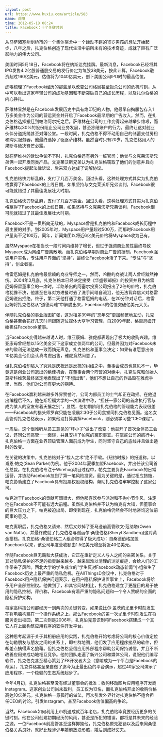```yaml
---
layout: post
url: https://www.huxiu.com/article/583
name: 虎嗅
time: 2012-05-18 00:24
title: Facebook：十个关键时刻
---
```

从马萨诸塞州剑桥市的一个集体宿舍中一个躁动不羁的19岁男孩的想法开始起步，八年之后，扎克伯格创造了现代生活中前所未有的技术奇迹，成就了巨有广泛影响力的伟大公司。

美国时间5月18日，Facebook将在纳斯达克挂牌。最新消息，Facebook已经将其IPO发售4.2亿股普通股交易的发行价定为每股38美元，按此计算，Facebook融资超过160亿美元，估值将为1040亿美元，创下美国公司IPO时的最高估值。

虎嗅梳理了Facebook经历的那些足以改变公司格局甚至扼杀公司的危机时刻，从中可以看出这家年轻公司的成功基因和不断突破自己的成长历程，以及扎尔伯格的内心挣扎。

萨维林显然是在Facebook发展历史中具有烙印记的人物，他最早自掏腰包存入1万多美金作为公司的营运资金并开启了Facebook最早期的广告收入。然而，在扎克伯格选择搬迁到帕洛阿尔托之后，萨维林在公司的工作变得起来越举步维艰，而萨维林以30%的股份阻止公司业务发展，甚至冻结账户的行为，最终让这对创业伙伴分道扬飈甚至对簿公堂。一段时间，扎克伯格不得不动用自己的储蓄支付房租和购买服务器，他最终选择了驱逐萨维林。虽然当时只有20岁，扎克伯格用人的果断与绝决锋芒必露。

就在萨维林的诉讼争论不下时，扎克伯格还有另外一桩官司：他曾与文克莱沃斯兄弟俩一起开发同类产品。文克莱沃斯兄弟认为扎克伯格窃取了他们的创意并且向Facebook提起法律诉讼，后来双方达成了调解协议。

扎克伯格快刀斩乱麻，支付了几百万美金。回过头看，这种处理方式其实为扎克伯格赢得了Facebook的上线日期，如果坚持与文克莱沃斯兄弟谈判，Facebook很可能就错过了其最佳发展壮大时期。

扎克伯格快刀斩乱麻，支付了几百万美金。回过头看，这种处理方式其实为扎克伯格赢得了Facebook的上线日期，如果坚持与文克莱沃斯兄弟谈判，Facebook很可能就错过了其最佳发展壮大时期。

Facebook不是一贯所向无敌的，Myspace曾是扎克伯格和Facebook成长历程中最主要的对手。到2005年时，Myspace用户量超过500万，而那时Facebook用户量尚不足100万。同年，新闻集团以将近6亿美元价格将Myspace收为己有。

虽然Myspace在相当长一段时间内维持了增长，但过于强调商业属性最终导致Myspace成为网络广告集散地，而扎克伯格早期对商业广告的抵制，Facebook强调用户实名，专注用户界面的“坚持”，最终让Facebook活了下来。“专注”与“坚持”，创业者鉴。

格雷厄姆是扎克伯格最信赖的商业导师之一，然而，冷酷的商战让两人曾经黯然神伤。2004年3月底，扎克伯格本已经决定接受《华盛顿邮报》的投资并且为格雷厄姆保留董事会的一席时，半路杀出的阿塞尔投资公司报出了2倍的价格，扎克伯格犹豫不决，他甚至在与对方进餐时去了洗手间暗自流泪，他无法背弃信义对格雷厄姆说出拒绝。终于，第二天他打通了格雷厄姆的电话，在20分钟对话后，格雷厄姆将扎克伯格从“道德两难”中解脱出来，Facebook的估值突破亿美元大关。

伴随扎克伯格的事业版图扩张，这对相差39年的“忘年交”更加频繁地互动，扎克伯格甚至会花好几天时间跟随这位媒体大亨学习管理，自2009年起，格雷厄姆开始担任Facebook董事。

当Facebook变得越来越诱人时，维亚康姆、雅虎都表现出了极大的收购兴趣。维亚康母曾经想以15亿美金买下这家成立仅两年的公司，但最终因为对Facebook未来的盈利无法达成一致而悄无声息。扎克伯格和董事会决定：如果有谁愿意出价10亿美金他们会认真考虑出售，雅虎竟然同意了。

但扎克伯格却陷入了究竟是庆祝还是反抗的纠结之中，董事会成员也意见不一，毕竟这是创业公司退出的绝佳机会，在董事会两个阵营的对绝中，扎克伯克和创始人莫斯科维茨最终坚定地表现出了“不想出售”，他们不想让自己的作品毁在雅虎手里，当然，他们对公司有更大的期待。

在Facebook赢利越来越多外界赞誉时，公司内部员工的士气却正在动摇。在他退出编程后不久，他在斯坦福大学的一次演讲中称，“担任一家公司的首席执行官与成为某人的室友有着天攘之别”，显然，在初期阶段扎克伯格的管理能力表现很差——Facebook的猎头师罗宾只能在凌晨2:30于公司食堂同扎克伯格见面。这名女高管对扎克伯格表示，如果他没打算卖掉Facebook，则必须学习些“CEO课程”。

一周后，这个很难听从员工意见的“坏小子”做出了改变：他召开了首次全体员工会议，还同公司高管一一面谈，并且安排了帕克的离职事宜。在掌舵公司的航行中，扎克伯格一方面在业界顶级管理人面前成为学生，同时坚守自己的底线并且做出适时的改变。

在关键的决策中，扎克伯格对于“裁人之术”绝不手软。《纽约时报》的报道称，以肖恩·帕克(Sean Parker)为例。他于2004年夏季加盟Facebook，并出任该公司首任总裁。在扎克伯格专注于Wirehog项目过程中，帕克主要负责Facebook的日常运营，并协助Facebook拉到了第一笔风险投资。最为关键的是，通过相应措施，帕克协助建立了Facebook具有投票权股权结构，帮助扎克伯格牢牢控制了这家公司。

帕克对于Facebook的贡献可谓很大，但他那喜欢参与派对和不拘小节作风，注定他在Facebook不可能有远大前程。虽然扎克伯格并不认为帕克有大错，但董事会的巨大压力之下，帕克被迫出局，即使到现在，扎克伯格仍然会不时地咨询这位前同事的意见。

帕克离职后，扎克伯格又请来、然后又炒掉了亚马逊前高管欧文·范纳塔(Owen van Natta)，并最终成就了扎克伯格与谢丽尔·桑德伯格(Sheryl Sandberg)这对黄金搭档。扎克伯格-桑德伯格二人组合取得了极大成功：自桑德伯格加盟Facebook以来，该公司年度营收额由1.5亿美元增至将近40亿美元。

伴随Facebook巨无霸和大获成功，它正在重新定义人与人之间的亲密关系。关于其对隐私保护的不足的指责越来越多，越来越难以清理的浏览痕迹，会给人们的工作带来了风险。西北大学的学生成立的”学生反对Facebook动态新闻“小组催生了Facebook历史上最严重的隐私危机。在AllThingsD会议中，扎克伯格对于Facebook用户隐私保护问题表示，在用户隐私保护设置事宜上，Facebook将给予用户全部控制权。他做到了，和其它网站相比，扎克伯格建立了更醒目的易于使用的隐私控制，评价称，Facebook有着严重的隐私问题和一个令人赞叹的全面的隐私保护架构。

每家高科技公司都经历一到两次的关键转变，如果说比尔·盖茨的尤里卡时刻发生在将电脑构建在一个操作系统之上，那么Facebook的第一次尤里卡时刻发生在将服务走出校园，第二次则是2006年，扎克伯克意识到将Facebook搭建成一个其它人在上面构筑应用程序的软件开发平台。

这种思考起源于关于其相册应用的实践，扎克伯格开始考虑将公司的核心价值定位在勾勒朋友与朋友之间的关系上，即社群地图，他们发了应用程序接品的软件，但却差点搞得声名狼藉。但扎克伯格坚信应用外部程序帮助公司保持诚信，并且不断改善应用来成功地相互竞争。他的团队走遍了新兴公司和媒体公司，说服他们编写软件，扎克伯克甚至精心策划了F8开发者大会（意喻成为一个平台是Facebook的命运），扎克件格甚至亲自做了迄今为止最出色的平台演示，超过40家公司演示了应用程序，一个稳健的生态系统起步了。

今年4月初，扎克伯格甚至没有经过董事会的批准：收购移动图片应用程序开发商Instagram。这家创业公司尚未盈利，员工仅为13名，而扎克伯格开出的收购价格高达10亿美元。扎克伯格一意孤行的做法，再次引发外界针对扎克伯格不适合担任CEO的讨论。引发Instagram，甚至Facebook估值偏高的争论。

当然，Facebook如何利用上市机遇成就百年老店，扎克伯格毕竟要经历更多的关键时刻。他在公司创建初期经历的风雨，甚至是所犯的错误，都将是其未来的经验之源。一位Facebook前高管甚至这样揶揄他，扎克伯格原先犯错以及后来同桑德伯格关系良好，就好比轻薄少年婚前放浪形骸，婚后则成好丈夫。

